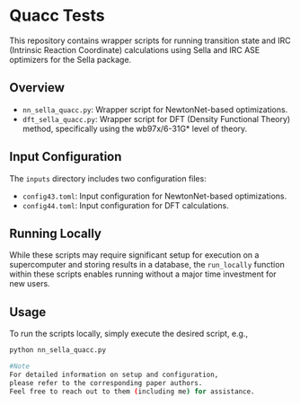 # Quacc Tests

This repository contains wrapper scripts for running transition state and IRC (Intrinsic Reaction Coordinate) calculations using Sella and IRC ASE optimizers for the Sella package.

## Overview

- `nn_sella_quacc.py`: Wrapper script for NewtonNet-based optimizations.
- `dft_sella_quacc.py`: Wrapper script for DFT (Density Functional Theory) method, specifically using the wb97x/6-31G* level of theory.

## Input Configuration

The `inputs` directory includes two configuration files:
- `config43.toml`: Input configuration for NewtonNet-based optimizations.
- `config44.toml`: Input configuration for DFT calculations.

## Running Locally

While these scripts may require significant setup for execution on a supercomputer and storing results in a database, the `run_locally` function within these scripts enables running without a major time investment for new users.

## Usage

To run the scripts locally, simply execute the desired script, e.g.,

```bash
python nn_sella_quacc.py

#Note
For detailed information on setup and configuration,
please refer to the corresponding paper authors.
Feel free to reach out to them (including me) for assistance.
